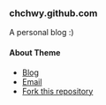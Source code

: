 ### chchwy.github.com

A personal blog :)

#### About Theme

* [Blog](http://muan.co)
* [Email](mailto:hello@muan.co)
* [Fork this repository](https://github.com/muan/jekyll-wardrobe/fork)